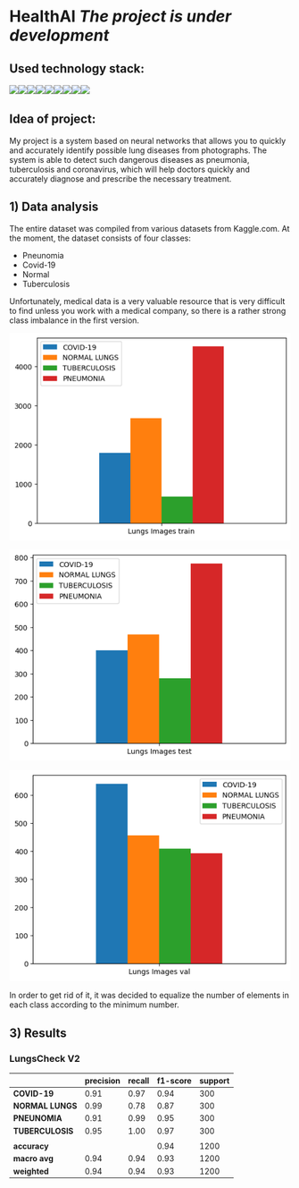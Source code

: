 # **HealthAI** _The project is under development_

## **Used technology stack:**

<img src="https://img.shields.io/badge/PYTHON-black?style=for-the-badge&logo=python&logoColor=gold"/><img src="https://img.shields.io/badge/PYTORCH-black?style=for-the-badge&logo=PyTorch&logoColor=orange"/><img src="https://img.shields.io/badge/JUPYTER-black?style=for-the-badge&logo=jupyter&logoColor=orange"/><img src="https://img.shields.io/badge/LINUX-black?style=for-the-badge&logo=linux&logoColor=yellow"/><img src="https://img.shields.io/badge/GIT-black?style=for-the-badge&logo=git&logoColor=orange"/><img src="https://img.shields.io/badge/NUMPY-black?style=for-the-badge&logo=NumPy&logoColor=013243"/><img src="https://img.shields.io/badge/PANDAS-black?style=for-the-badge&logo=Pandas&logoColor=pink"/><img src="https://img.shields.io/badge/VSC-black?style=for-the-badge&logo=Visual Studio Code&logoColor=007ACC"/><img src="https://img.shields.io/badge/GITHUB-black?style=for-the-badge&logo=GitHub&logoColor=white"/>

## **Idea of project**:

<p>My project is a system based on neural networks that allows you to quickly and accurately identify possible lung diseases from photographs. The system is able to detect such dangerous diseases as pneumonia, tuberculosis and coronavirus, which will help doctors quickly and accurately diagnose and prescribe the necessary treatment.</p>

## **1) Data analysis**

<p>The entire dataset was compiled from various datasets from Kaggle.com. At the moment, the dataset consists of four classes:</p>

- Pneunomia
- Covid-19
- Normal
- Tuberculosis

<p>Unfortunately, medical data is a very valuable resource that is very difficult to find unless you work with a medical company, so there is a rather strong class imbalance in the first version.</p>

![disbal_train_v1](img/LungsCheck/LungsCheck_V1/disbal_train.png "Lungs Images train")

![disbal_test_v1](img/LungsCheck/LungsCheck_V1/disbal_test.png "Lungs Images test")

![disbal_val_v1](img/LungsCheck/LungsCheck_V1/disbal_val.png "Lungs Images val")

<p>In order to get rid of it, it was decided to equalize the number of elements in each class according to the minimum number.</p>

## **3) Results**

### **LungsCheck V2**

|                  | **precision** | **recall** | **f1-score** | **support** |
| ---------------- | ------------- | ---------- | ------------ | ----------- |
| **COVID-19**     | 0.91          | 0.97       | 0.94         | 300         |
| **NORMAL LUNGS** | 0.99          | 0.78       | 0.87         | 300         |
| **PNEUNOMIA**    | 0.91          | 0.99       | 0.95         | 300         |
| **TUBERCULOSIS** | 0.95          | 1.00       | 0.97         | 300         |
|                  |               |            |              |             |
| **accuracy**     |               |            | 0.94         | 1200        |
| **macro avg**    | 0.94          | 0.94       | 0.93         | 1200        |
| **weighted**     | 0.94          | 0.94       | 0.93         | 1200        |
